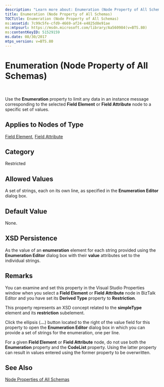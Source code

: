 ```yaml
---
description: "Learn more about: Enumeration (Node Property of All Schemas)"
title: Enumeration (Node Property of All Schemas)
TOCTitle: Enumeration (Node Property of All Schemas)
ms:assetid: 7c99c5fe-cfd9-4669-af24-e4825d8e91ae
ms:mtpsurl: https://msdn.microsoft.com/library/Aa560984(v=BTS.80)
ms:contentKeyID: 51529159
ms.date: 08/30/2017
mtps_version: v=BTS.80
---
```


# Enumeration (Node Property of All Schemas)

 

Use the **Enumeration** property to limit any data in an instance message corresponding to the selected **Field Element** or **Field Attribute** node to a specific set of values.

## Applies to Nodes of Type

[Field Element](field-element-node-properties.md), [Field Attribute](field-attribute-node-properties.md)

## Category

Restricted

## Allowed Values

A set of strings, each on its own line, as specified in the **Enumeration Editor** dialog box.

## Default Value

None.

## XSD Persistence

As the value of an **enumeration** element for each string provided using the **Enumeration Editor** dialog box with their **value** attributes set to the individual strings.

## Remarks

You can examine and set this property in the Visual Studio Properties window when you select a **Field Element** or **Field Attribute** node in BizTalk Editor and you have set its **Derived Type** property to **Restriction**.

This property represents an XSD concept related to the **simpleType** element and its **restriction** subelement.

Click the ellipsis (**...**) button located to the right of the value field for this property to open the **Enumeration Editor** dialog box in which you can provide a set of strings for the enumeration, one per line.

For a given **Field Element** or **Field Attribute** node, do not use both the **Enumeration** property and the **CodeList** property. Using the latter property can result in values entered using the former property to be overwritten.

## See Also

[Node Properties of All Schemas](node-properties-of-all-schemas.md)

